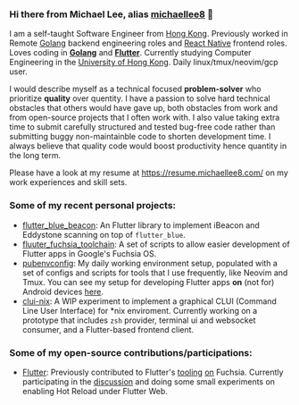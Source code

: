 ### Hi there from Michael Lee, alias [michaellee8][1] 👋

I am a self-taught Software Engineer from [Hong Kong][2]. Previously worked in Remote [Golang][3] backend engineering roles and [React Native][5] frontend roles. Loves coding in **[Golang][3]** and **[Flutter][4]**. Currently studying Computer Engineering in the [University of Hong Kong][6]. Daily linux/tmux/neovim/gcp user. 

I would describe myself as a technical focused **problem-solver** who prioritize **quality** over quentity. I have a passion to solve hard technical obstacles that others would have gave up, both obstacles from work and from open-source projects that I often work with. I also value taking extra time to submit carefully structured and tested bug-free code rather than submitting buggy non-maintainble code to shorten development time. I always believe that quality code would boost productivity hence quantity in the long term. 

Please have a look at my resume at https://resume.michaellee8.com/ on my work experiences and skill sets.

### Some of my recent personal projects:

- [flutter_blue_beacon][7]: An Flutter library to implement iBeacon and Eddystone scanning on top of `flutter_blue`.
- [fluuter_fuchsia_toolchain][8]: A set of scripts to allow easier development of Flutter apps in Google's Fuchsia OS.
- [pubenvconfig][9]: My daily working environment setup, populated with a set of configs and scripts for tools that I use frequently, like Neovim and Tmux. You can see my setup for developing Flutter apps **on** (not for) Android devices [here][11].
- [clui-nix][10]: A WIP experiment to implement a graphical CLUI (Command Line User Interface) for *nix enviroment. Currently working on a prototype that includes `zsh` provider, terminal ui and websocket consumer, and a Flutter-based frontend client. 

### Some of my open-source contributions/participations:

- [Flutter][12]: Previously contributed to Flutter's [tooling][14] [on][15] Fuchsia. Currently participating in the [discussion][13] and doing some small experiments on enabling Hot Reload under Flutter Web. 



<!--
**michaellee8/michaellee8** is a ✨ _special_ ✨ repository because its `README.md` (this file) appears on your GitHub profile.

Here are some ideas to get you started:

- 🔭 I’m currently working on ...
- 🌱 I’m currently learning ...
- 👯 I’m looking to collaborate on ...
- 🤔 I’m looking for help with ...
- 💬 Ask me about ...
- 📫 How to reach me: ...
- 😄 Pronouns: ...
- ⚡ Fun fact: ...
-->

[1]: https://michaellee8.com/
[2]: https://www.standwithhk.org/
[3]: https://golang.org/
[4]: https://flutter.dev/
[5]: https://reactnative.dev/
[6]: https://hku.hk/
[7]: https://github.com/michaellee8/flutter_blue_beacon/
[8]: https://github.com/michaellee8/flutter_fuchsia_toolchain/
[9]: https://github.com/michaellee8/pubenvconfig/
[10]: https://github.com/michaellee8/clui-nix/
[11]: https://github.com/michaellee8/pubenvconfig#developing-flutter-apps-on-an-android-device/
[12]: https://github.com/flutter/flutter/
[13]: https://github.com/flutter/flutter/issues/53041/
[14]: https://github.com/flutter/flutter/pull/55715/
[15]: https://github.com/flutter/flutter/pull/55664/